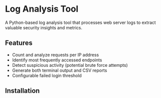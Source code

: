 # Log Analysis Tool

A Python-based log analysis tool that processes web server logs to extract valuable security insights and metrics.

## Features

- Count and analyze requests per IP address
- Identify most frequently accessed endpoints
- Detect suspicious activity (potential brute force attempts)
- Generate both terminal output and CSV reports
- Configurable failed login threshold

## Installation
